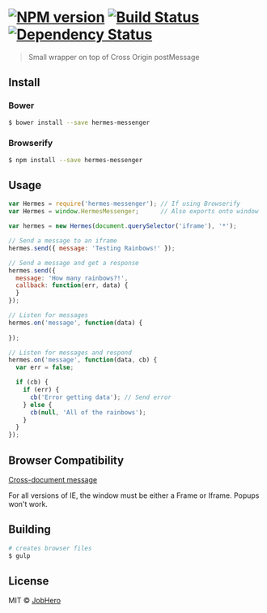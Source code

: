 #  [![NPM version][npm-image]][npm-url] [![Build Status][travis-image]][travis-url] [![Dependency Status][daviddm-image]][daviddm-url]

> Small wrapper on top of Cross Origin postMessage


## Install

### Bower
```sh
$ bower install --save hermes-messenger
```

### Browserify
```sh
$ npm install --save hermes-messenger
```

## Usage

```js
var Hermes = require('hermes-messenger'); // If using Browserify
var Hermes = window.HermesMessenger;      // Also exports onto window

var hermes = new Hermes(document.querySelector('iframe'), '*');

// Send a message to an iframe
hermes.send({ message: 'Testing Rainbows!' });

// Send a message and get a response
hermes.send({
  message: 'How many rainbows?!',
  callback: function(err, data) {
  }
});

// Listen for messages
hermes.on('message', function(data) {
  
});

// Listen for messages and respond
hermes.on('message', function(data, cb) {
  var err = false;

  if (cb) {
    if (err) {
      cb('Error getting data'); // Send error
    } else {
      cb(null, 'All of the rainbows');
    }
  }
});
```

## Browser Compatibility

[Cross-document message](http://caniuse.com/#feat=x-doc-messaging)

For all versions of IE, the window must be either a Frame or Iframe. Popups won't work.

## Building

```sh
# creates browser files
$ gulp
```

## License

MIT © [JobHero](gojobhero.com)


[npm-image]: https://badge.fury.io/js/hermes-messenger.svg
[npm-url]: https://npmjs.org/package/hermes-messenger
[travis-image]: https://travis-ci.org/jobhero/hermes-messenger.svg?branch=master
[travis-url]: https://travis-ci.org/jobhero/hermes-messenger
[daviddm-image]: https://david-dm.org/jobhero/hermes-messenger.svg?theme=shields.io
[daviddm-url]: https://david-dm.org/jobhero/hermes-messenger
